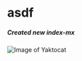 # asdf

##### Created new index-mx

![Image of Yaktocat](https://octodex.github.com/images/yaktocat.png)
